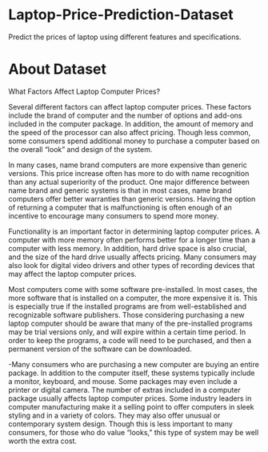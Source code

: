 # Laptop-Price-Prediction-Dataset
Predict the prices of laptop using different features and specifications.


# About Dataset
What Factors Affect Laptop Computer Prices?

Several different factors can affect laptop computer prices. These factors include the brand of computer and the number of options and add-ons included in the computer package. In addition, the amount of memory and the speed of the processor can also affect pricing. Though less common, some consumers spend additional money to purchase a computer based on the overall “look” and design of the system.

In many cases, name brand computers are more expensive than generic versions. This price increase often has more to do with name recognition than any actual superiority of the product. One major difference between name brand and generic systems is that in most cases, name brand computers offer better warranties than generic versions. Having the option of returning a computer that is malfunctioning is often enough of an incentive to encourage many consumers to spend more money.

Functionality is an important factor in determining laptop computer prices. A computer with more memory often performs better for a longer time than a computer with less memory. In addition, hard drive space is also crucial, and the size of the hard drive usually affects pricing. Many consumers may also look for digital video drivers and other types of recording devices that may affect the laptop computer prices.

Most computers come with some software pre-installed. In most cases, the more software that is installed on a computer, the more expensive it is. This is especially true if the installed programs are from well-established and recognizable software publishers. Those considering purchasing a new laptop computer should be aware that many of the pre-installed programs may be trial versions only, and will expire within a certain time period. In order to keep the programs, a code will need to be purchased, and then a permanent version of the software can be downloaded.

-Many consumers who are purchasing a new computer are buying an entire package. In addition to the computer itself, these systems typically include a monitor, keyboard, and mouse. Some packages may even include a printer or digital camera. The number of extras included in a computer package usually affects laptop computer prices.
Some industry leaders in computer manufacturing make it a selling point to offer computers in sleek styling and in a variety of colors. They may also offer unusual or contemporary system design. Though this is less important to many consumers, for those who do value “looks,” this type of system may be well worth the extra cost.
